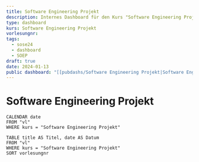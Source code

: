 ```yaml
---
title: Software Engineering Projekt
description: Internes Dashboard für den Kurs "Software Engineering Projekt"
type: dashboard
kurs: Software Engineering Projekt
vorlesungnr: 
tags:
  - sose24
  - dashboard
  - SOEP
draft: true
date: 2024-01-13
public dashboard: "[[pubdashs/Software Engineering Projekt|Software Engineering Projekt]]"
---
```


# Software Engineering Projekt


```dataview
CALENDAR date
FROM "vl"
WHERE kurs = "Software Engineering Projekt"
```

```dataview
TABLE title AS Titel, date AS Datum
FROM "vl"
WHERE kurs = "Software Engineering Projekt"
SORT vorlesungnr
```
